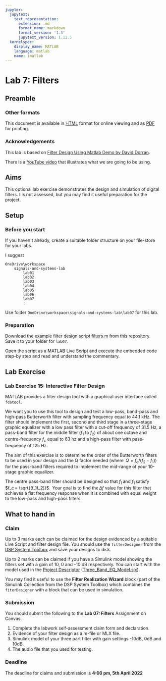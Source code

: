 ```yaml
---
jupyter:
  jupytext:
    text_representation:
      extension: .md
      format_name: markdown
      format_version: '1.3'
      jupytext_version: 1.11.5
  kernelspec:
    display_name: MATLAB
    language: matlab
    name: imatlab
---
```


# Lab 7: Filters


## Preamble

### Other formats

This document is available in [HTML](https://cpjobling.github.io/eg-247-textbook/labs/lab07/index) format for online viewing and as [PDF](https://cpjobling.github.io/eg-247-textbook/labs/lab07/lab07.pdf) for printing.

### Acknowledgements

This lab is based on [Filter Design Using Matlab Demo by David Dorran](https://dadorran.wordpress.com/2013/10/18/filter-design-using-matlab-demo/).

There is a [YouTube video](https://www.youtube.com/watch?v=vfH5r4cKukg&amp;list=PLJ8LTUMGG9U4vAGind2_Bh4TUfgg1y0F4&amp;feature=share&amp;index=2) that illustrates what we are going to be using.


## Aims

This optional lab exercise demonstrates the design and simulation of digital filters.
I is not assessed, but you may find it useful preparation for the project.


## Setup

### Before you start

If you haven't already, create a suitable folder structure on your file-store for your labs. 

I suggest

```
OneDrive\workspace
    signals-and-systems-lab
	    lab01
		lab02
		lab03
        lab04
        lab05
        lab06
        lab07
        :
```

Use folder `OneDrive\workspace\signals-and-systems-lab\lab07` for this lab.

### Preparation

Download the example filter design script [filters.m](https://cpjobling.github.io/eg-247-textbook/labs/lab07/filters.m) from this repository. Save it to your folder for `lab07`.

Open the script as a MATLAB Live Script and execute the embedded code step-by step and read and understand the commentary.


## Lab Exercise

### Lab Exercise 15: Interactive Filter Design

MATLAB provides a filter design tool with a graphical user interface called `fdatool`.

We want you to use this tool to design and test a low-pass, band-pass and high-pass Butterworth filter with sampling frequency equal to 44.1 kHz. The filter should implement the first, second and third stage in a three-stage graphic equalizer with a low pass filter with a cut-off frequency of 31.5 Hz, a pass-band filter for the middle filter ($f_1$  to $f_2$) of about one octave and centre-frequency $f_c$ equal to 63 hz and a high-pass filter with pass-frequency of 125 Hz.  

The aim of this exercise is to determine the order of the Butterworth filters to be used in your design and the Q factor needed (where  $Q = f_c / (f_2 - f_1)$) for the pass-band filters required to implement the mid-range of your 10-stage graphic equalizer.  

The centre pass-band filter should be designed so that $f_1$ and $f_1$ satisfy $f_c = \sqrt{(f_1f_2)}$.  Your goal is to find the $\Delta f$ value for this filter that achieves a flat frequency response when it is combined with equal weight to the low-pass and high-pass filters.  

## What to hand in

### Claim

Up to 3 marks each can be claimed for the design evidenced by a suitable Live Script and filter design file. You should use the `filterDesigner` from the [DSP System Toolbox](https://uk.mathworks.com/products/dsp-system.html?s_tid=srchtitle) and save your designs to disk.

Up to 2 marks can be claimed if you have a Simulink model showing the filters set with a gain of 10, 0 and -10 dB respectively. You can start with the model used in the [Project Descriptor](https://cpjobling.github.io/eg-247-textbook/labs/project/) ([Three_Band_EQ_Model.slx](https://cpjobling.github.io/eg-247-textbook/labs/project/Three_Band_EQ_Model.slx)). 

You may find it useful to use the **Filter Realization Wizard** block (part of the Simulink Collection from the DSP System Toolbox) which combines the `fiterDesigner` with a block that can be used in simulation.

### Submission

You should submit the following to the **Lab 07: Filters** Assignment on Canvas.

1. Complete the labwork self-assessment claim form and declaration.
1. Evidence of your filter design as a m-file or MLX file. 
1. Simulink model of your three part filter with gain settings -10dB, 0dB and 10dB.
1. The audio file that you used for testing.

### Deadline

The deadline for claims and submission is **4:00 pm, 5th April 2022**
